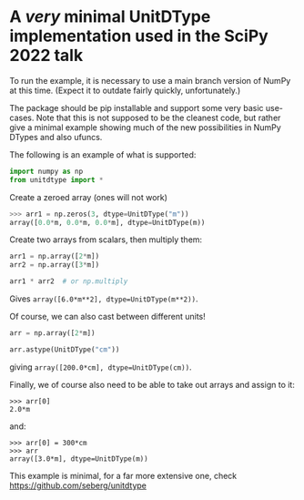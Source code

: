 # A *very* minimal UnitDType implementation used in the SciPy 2022 talk

To run the example, it is necessary to use a main branch version of NumPy
at this time.  (Expect it to outdate fairly quickly, unfortunately.)

The package should be pip installable and support some very basic use-cases.
Note that this is not supposed to be the cleanest code, but rather give
a minimal example showing much of the new possibilities in NumPy DTypes
and also ufuncs.

The following is an example of what is supported:

```python
import numpy as np
from unitdtype import *
```

Create a zeroed array (ones will not work)
```python
>>> arr1 = np.zeros(3, dtype=UnitDType("m"))
array([0.0*m, 0.0*m, 0.0*m], dtype=UnitDType(m))
```

Create two arrays from scalars, then multiply them:
```python
arr1 = np.array([2*m])
arr2 = np.array([3*m])

arr1 * arr2  # or np.multiply
```
Gives ``array([6.0*m**2], dtype=UnitDType(m**2))``.

Of course, we can also cast between different units!
```python
arr = np.array([2*m])

arr.astype(UnitDType("cm"))
```
giving ``array([200.0*cm], dtype=UnitDType(cm))``.

Finally, we of course also need to be able to take out arrays and assign to it:
```
>>> arr[0]
2.0*m
```
and:
```
>>> arr[0] = 300*cm
>>> arr
array([3.0*m], dtype=UnitDType(m))
```


This example is minimal, for a far more extensive one, check
https://github.com/seberg/unitdtype
